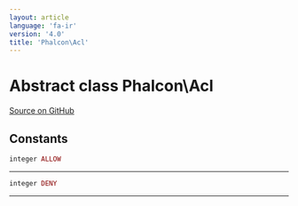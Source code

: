 ```yaml
---
layout: article
language: 'fa-ir'
version: '4.0'
title: 'Phalcon\Acl'
---
```


# Abstract class **Phalcon\Acl**

<a href="https://github.com/phalcon/cphalcon/tree/v4.0.0/phalcon/acl.zep" class="btn btn-default btn-sm">Source on GitHub</a>

## Constants

```php
integer ALLOW
```

* * *

```php
integer DENY
```

* * *